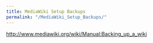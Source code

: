 ```yaml
---
title: MediaWiki Setup Backups
permalink: "/MediaWiki_Setup_Backups/"
---
```


<http://www.mediawiki.org/wiki/Manual:Backing_up_a_wiki>
